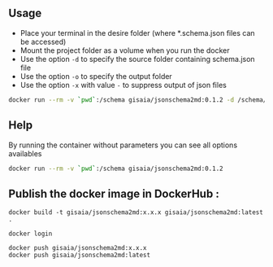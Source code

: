 ## Usage

 - Place your terminal in the desire folder (where \*.schema.json files can be accessed)
 - Mount the project folder as a volume when you run the docker
 - Use the option `-d` to specify the source folder containing schema.json file
 - Use the option `-o` to specify the output folder
 - Use the option `-x` with value `-` to suppress output of json files


 ```bash
 docker run --rm -v `pwd`:/schema gisaia/jsonschema2md:0.1.2 -d /schema/json -o /schema/out -x -
 ```

## Help

 By running the container without parameters you can see all options availables

 ```bash
 docker run --rm -v `pwd`:/schema gisaia/jsonschema2md:0.1.2
 ```

## Publish the docker image in DockerHub :

 ```
 docker build -t gisaia/jsonschema2md:x.x.x gisaia/jsonschema2md:latest .
 ```
 ```
 docker login
 ```
 ```
 docker push gisaia/jsonschema2md:x.x.x
 docker push gisaia/jsonschema2md:latest
 ```
